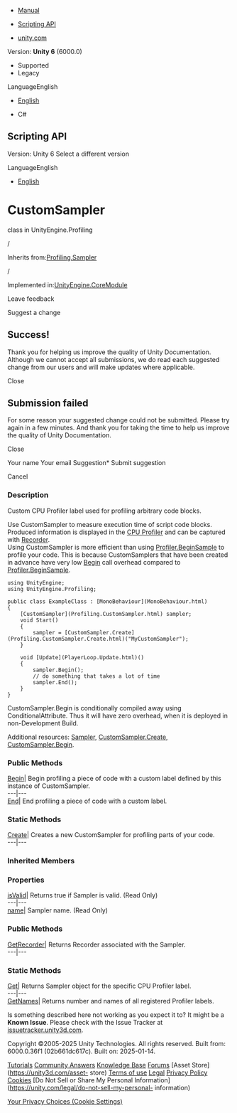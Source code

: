 [ ]()

  * [Manual](../Manual/index.html)
  * [Scripting API](../ScriptReference/index.html)

  * [unity.com](https://unity.com/)

Version: **Unity 6** (6000.0)

  * Supported
  * Legacy

LanguageEnglish

  * [English]()

  * C#

[ ](https://docs.unity3d.com)

## Scripting API

Version: Unity 6 Select a different version

LanguageEnglish

  * [English]()

# CustomSampler

class in UnityEngine.Profiling

/

Inherits from:[Profiling.Sampler](Profiling.Sampler.html)

/

Implemented in:[UnityEngine.CoreModule](UnityEngine.CoreModule.html)

Leave feedback

Suggest a change

## Success!

Thank you for helping us improve the quality of Unity Documentation. Although
we cannot accept all submissions, we do read each suggested change from our
users and will make updates where applicable.

Close

## Submission failed

For some reason your suggested change could not be submitted. Please <a>try
again</a> in a few minutes. And thank you for taking the time to help us
improve the quality of Unity Documentation.

Close

Your name Your email Suggestion* Submit suggestion

Cancel

[ ]()

### Description

Custom CPU Profiler label used for profiling arbitrary code blocks.

Use CustomSampler to measure execution time of script code blocks. Produced
information is displayed in the [CPU Profiler](../Manual/ProfilerCPU.html) and
can be captured with [Recorder](Profiling.Recorder.html).  
Using CustomSampler is more efficient than using
[Profiler.BeginSample](Profiling.Profiler.BeginSample.html) to profile your
code. This is because CustomSamplers that have been created in advance have
very low [Begin](Profiling.CustomSampler.Begin.html) call overhead compared to
[Profiler.BeginSample](Profiling.Profiler.BeginSample.html).

    
    
    using UnityEngine;
    using UnityEngine.Profiling;  
      
    public class ExampleClass : [MonoBehaviour](MonoBehaviour.html)
    {
        [CustomSampler](Profiling.CustomSampler.html) sampler;
        void Start()
        {
            sampler = [CustomSampler.Create](Profiling.CustomSampler.Create.html)("MyCustomSampler");
        }  
      
        void [Update](PlayerLoop.Update.html)()
        {
            sampler.Begin();
            // do something that takes a lot of time
            sampler.End();
        }
    }
    

CustomSampler.Begin is conditionally compiled away using ConditionalAttribute.
Thus it will have zero overhead, when it is deployed in non-Development Build.  
  
Additional resources: [Sampler](Profiling.Sampler.html),
[CustomSampler.Create](Profiling.CustomSampler.Create.html),
[CustomSampler.Begin](Profiling.CustomSampler.Begin.html).

### Public Methods

[Begin](Profiling.CustomSampler.Begin.html)| Begin profiling a piece of code
with a custom label defined by this instance of CustomSampler.  
---|---  
[End](Profiling.CustomSampler.End.html)| End profiling a piece of code with a
custom label.  
  
### Static Methods

[Create](Profiling.CustomSampler.Create.html)| Creates a new CustomSampler for
profiling parts of your code.  
---|---  
  
### Inherited Members

### Properties

[isValid](Profiling.Sampler-isValid.html)| Returns true if Sampler is valid.
(Read Only)  
---|---  
[name](Profiling.Sampler-name.html)| Sampler name. (Read Only)  
  
### Public Methods

[GetRecorder](Profiling.Sampler.GetRecorder.html)| Returns Recorder associated
with the Sampler.  
---|---  
  
### Static Methods

[Get](Profiling.Sampler.Get.html)| Returns Sampler object for the specific CPU
Profiler label.  
---|---  
[GetNames](Profiling.Sampler.GetNames.html)| Returns number and names of all
registered Profiler labels.  
  
Is something described here not working as you expect it to? It might be a
**Known Issue**. Please check with the Issue Tracker at
[issuetracker.unity3d.com](https://issuetracker.unity3d.com).

Copyright ©2005-2025 Unity Technologies. All rights reserved. Built from:
6000.0.36f1 (02b661dc617c). Built on: 2025-01-14.

[Tutorials](https://unity3d.com/learn) [Community
Answers](https://answers.unity3d.com) [Knowledge
Base](https://support.unity3d.com/hc/en-us)
[Forums](https://forum.unity3d.com) [Asset Store](https://unity3d.com/asset-
store) [Terms of use](https://docs.unity3d.com/Manual/TermsOfUse.html)
[Legal](https://unity.com/legal) [Privacy
Policy](https://unity.com/legal/privacy-policy)
[Cookies](https://unity.com/legal/cookie-policy) [Do Not Sell or Share My
Personal Information](https://unity.com/legal/do-not-sell-my-personal-
information)

[Your Privacy Choices (Cookie Settings)](javascript:void\(0\);)

